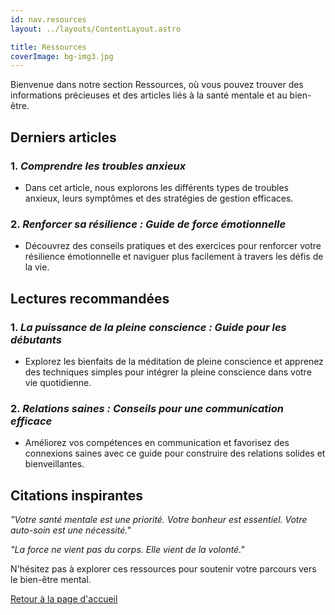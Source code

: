 ```yaml
---
id: nav.resources
layout: ../layouts/ContentLayout.astro

title: Ressources
coverImage: bg-img3.jpg
---
```


Bienvenue dans notre section Ressources, où vous pouvez trouver des informations précieuses et des articles liés à la santé mentale et au bien-être.

## Derniers articles

### 1. _Comprendre les troubles anxieux_

-   Dans cet article, nous explorons les différents types de troubles anxieux, leurs symptômes et des stratégies de gestion efficaces.

### 2. _Renforcer sa résilience : Guide de force émotionnelle_

-   Découvrez des conseils pratiques et des exercices pour renforcer votre résilience émotionnelle et naviguer plus facilement à travers les défis de la vie.

## Lectures recommandées

### 1. _La puissance de la pleine conscience : Guide pour les débutants_

-   Explorez les bienfaits de la méditation de pleine conscience et apprenez des techniques simples pour intégrer la pleine conscience dans votre vie quotidienne.

### 2. _Relations saines : Conseils pour une communication efficace_

-   Améliorez vos compétences en communication et favorisez des connexions saines avec ce guide pour construire des relations solides et bienveillantes.

## Citations inspirantes

_"Votre santé mentale est une priorité. Votre bonheur est essentiel. Votre auto-soin est une nécessité."_

_"La force ne vient pas du corps. Elle vient de la volonté."_

N'hésitez pas à explorer ces ressources pour soutenir votre parcours vers le bien-être mental.

[Retour à la page d'accueil](/)
